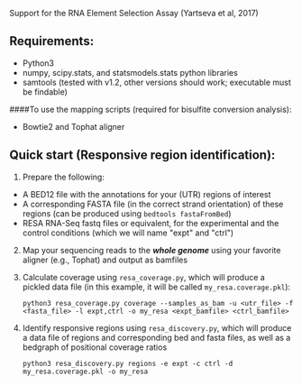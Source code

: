 Support for the RNA Element Selection Assay (Yartseva et al, 2017)

## Requirements:
* Python3
* numpy, scipy.stats, and statsmodels.stats python libraries
* samtools (tested with v1.2, other versions should work; executable must be findable)

####To use the mapping scripts (required for bisulfite conversion analysis):
* Bowtie2 and Tophat aligner

## Quick start (Responsive region identification):
1. Prepare the following:
  * A BED12 file with the annotations for your (UTR) regions of interest
  * A corresponding FASTA file (in the correct strand orientation) of these regions (can be produced using `bedtools fastaFromBed`)
  * RESA RNA-Seq fastq files or equivalent, for the experimental and the control conditions (which we will name "expt" and "ctrl")

2. Map your sequencing reads to the **_whole genome_** using your favorite aligner (e.g., Tophat) and output as bamfiles

3. Calculate coverage using `resa_coverage.py`, which will produce a pickled data file (in this example, it will be called `my_resa.coverage.pkl`):

    `python3 resa_coverage.py coverage --samples_as_bam -u <utr_file> -f <fasta_file> -l expt,ctrl -o my_resa <expt_bamfile> <ctrl_bamfile>`

4. Identify responsive regions using `resa_discovery.py`, which will produce a data file of regions and corresponding bed and fasta files, as well as a bedgraph of positional coverage ratios

    `python3 resa_discovery.py regions -e expt -c ctrl -d my_resa.coverage.pkl -o my_resa`
